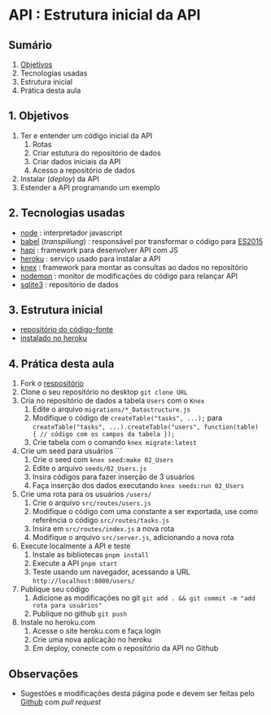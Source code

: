# [](#header-1) API : Estrutura inicial da API

## Sumário

1. [Objetivos](#goals)
2. Tecnologias usadas
3. Estrutura inicial
4. Prática desta aula

## [](#goals) 1. Objetivos

1. Ter e entender um código inicial da API
   1. Rotas
   2. Criar estutura do repositório de dados
   3. Criar dados iniciais da API
   4. Acesso a repositório de dados
2. Instalar (_deploy_) da API
3. Estender a API programando um exemplo

## [](#frameworks) 2. Tecnologias usadas

- [node](https://nodejs.org/) : interpretador javascript
- [babel](https://babeljs.io) (_transpiliung_) : responsável por transformar o código para [ES2015](https://babeljs.io/docs/en/learn/)
- [hapi](https://hapijs.com/) : framework para desenvolver API com JS
- [heroku](https://heroku.com/) : serviço usado para instalar a API
- [knex](https://knexjs.org) : framework para montar as consultas ao dados no repositório
- [nodemon](https://nodemon.io) : monitor de modificações do código para relançar API
- [sqlite3](https://www.sqlite.org/) : repositório de dados

## [](#api) 3. Estrutura inicial

- [repositório do código-fonte](https://github.com/tiipos/tarefas-api.git)
- [instalado no heroku](https://tarefas-api.herokuapp.com/)

## [](#lab) 4. Prática desta aula

1. Fork o [respositório](https://github.com/tiipos/tarefas-api.git)
2. Clone o seu repositório no desktop `git clone URL`
3. Cria no repositório de dados a tabela `Users` com o `Knex`
   1. Edite o arquivo `migrations/*_Datastructure.js`
   2. Modifique o código de `createTable("tasks", ...);` para `createTable("tasks", ...).createTable("users", function(table) { // código com os campos da tabela });`
   3. Crie tabela com o comando `knex migrate:latest`
4. Crie um seed para usuários ```
   1. Crie o seed com `knex seed:make 02_Users`
   2. Edite o arquivo `seeds/02_Users.js`
   3. Insira códigos para fazer inserção de 3 usuários
   4. Faça inserção dos dados executando `knex seeds:run 02_Users`
5. Crie uma rota para os usuários `/users/`
   1. Crie o arquivo `src/routes/users.js`
   2. Modifique o código com uma constante a ser exportada, use como referência o código `src/routes/tasks.js`
   3. Insira em `src/routes/index.js` a nova rota
   4. Modifique o arquivo `src/server.js`, adicionando a nova rota
6. Execute localmente a API e teste
   1. Instale as bibliotecas `pnpm install`
   2. Execute a API `pnpm start`
   3. Teste usando um navegador, acessando a URL `http://localhost:8000/users/`
7. Publique seu código
   1. Adicione as modificações no git `git add . && git commit -m "add rota para usuários"`
   2. Publique no github `git push`
8. Instale no heroku.com
   1. Acesse o site heroku.com e faça login
   2. Crie uma nova aplicação no heroku
   3. Em deploy, conecte com o repositório da API no Github

## [](#obs) Observações

- Sugestões e modificações desta página pode e devem ser feitas pelo [Github](https://github.com/tiipos/tiipos.github.io/) com _pull request_
